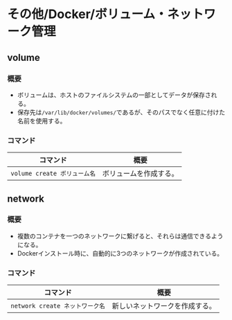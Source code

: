 # その他/Docker/ボリューム・ネットワーク管理

## volume

### 概要

- ボリュームは、ホストのファイルシステムの一部としてデータが保存される。
- 保存先は`/var/lib/docker/volumes/`であるが、そのパスでなく任意に付けた名前を使用する。

### コマンド

| コマンド                     | 概要                   |
| ---------------------------- | ---------------------- |
| `volume create ボリューム名` | ボリュームを作成する。 |

## network

### 概要

- 複数のコンテナを一つのネットワークに繋げると、それらは通信できるようになる。
- Dockerインストール時に、自動的に3つのネットワークが作成されている。

### コマンド

| コマンド                        | 概要                           |
| ------------------------------- | ------------------------------ |
| `network create ネットワーク名` | 新しいネットワークを作成する。 |
